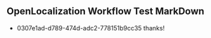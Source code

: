 ## OpenLocalization Workflow Test MarkDown
* 0307e1ad-d789-474d-adc2-778151b9cc35 thanks!

<!--HONumber=Sep16_HO1-->


